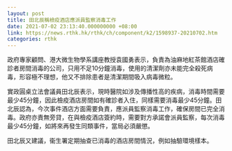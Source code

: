 ```yaml
---
layout: post
title: 田北辰稱檢疫酒店應派員監察消毒工作
date: 2021-07-02 23:13:40.000000000 +08:00
link: https://news.rthk.hk/rthk/ch/component/k2/1598937-20210702.htm
categories: rthk
---
```


政府專家顧問、港大微生物學系講座教授袁國勇表示，負責為油麻地紅茶館酒店確診者房間消毒的公司，只用不足10分鐘消毒，使用的清潔劑亦未能完全殺死病毒，形容極不理想，他又不排除患者是清潔期間吸入病毒微粒。

實政圓桌立法會議員田北辰表示，現時醫院如涉及傳播性高的疾病，消毒時間需要最少45分鐘，因此檢疫酒店房間如有確診者入住，同樣需要消毒最少45分鐘。田北辰認為，今次事件酒店方面需要負責，應派員監察消毒工作，確保房間已完全消毒。政府亦責無旁貸，在與檢疫酒店簽約時，需要對方承諾會派員監察，每次消毒最少45分鐘，如將來再發生同類事件，當局必須嚴懲。

田北辰又建議，衞生署定期抽查已消毒的酒店房間情況，例如抽驗環境樣本。
